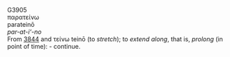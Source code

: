 <body>
  <p>G3905<br>  παρατείνω  <br> parateinō  <br><i>par-at-i‘-no </i><br>From <a href="g3844.htm">3844</a> and   τείνω    teinō   (to <i>stretch</i>); to <i>extend</i> <i>along</i>, that is, <i>prolong</i> (in point of time): - continue.<br></p>
 </body>